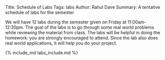 Title: Schedule of Labs
Tags: labs
Author: Rahul Dave
Summary: A tentative schedule of labs for the semester

We will have 12 labs during the semester given on Friday at 11:00am-12:30pm. The goal of the labs is to go through some real world problems while reviewing the material from class. The labs will be helpful in doing the homework: you are strongly encouraged to attend. Since the lab also does real world applications, it will help you do your project.

{% include_md labs_include.md %}
 
